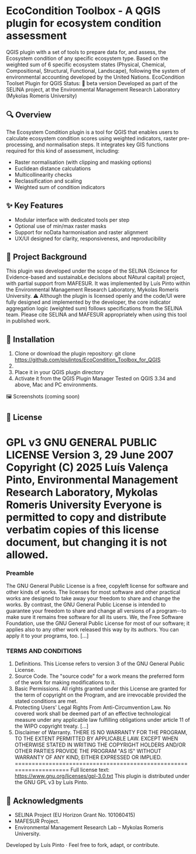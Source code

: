 # EcoCondition Toolbox - A QGIS plugin for ecosystem condition assessment
QGIS plugin with a set of tools to prepare data for, and assess, the Ecosystem condition of any specific ecosystem type. Based on the weighted sum of 6 specific ecosystem states (Physical, Chemical, Compositional, Structural, Functional, Landscape), following the system of environmental accounting developed by the United Nations.
EcoCondition Toolset Plugin for QGIS
Status: 🚧 beta version Developed as part of the SELINA project, at the Environmental Management Research Laboratory (Mykolas Romeris University)

## 🔍 Overview
The Ecosystem Condition plugin is a tool for QGIS that enables users to calculate ecosystem condition scores using weighted indicators, raster pre-processing, and normalisation steps.
It integrates key GIS functions required for this kind of assessment, including:
* Raster normalisation (with clipping and masking options)
* Euclidean distance calculations
* Multicollinearity checks
* Reclassification and scaling
* Weighted sum of condition indicators

## ✨ Key Features
* Modular interface with dedicated tools per step
* Optional use of min/max raster masks
* Support for noData harmonisation and raster alignment
* UX/UI designed for clarity, responsiveness, and reproducibility

## 🧪 Project Background
This plugin was developed under the scope of the SELINA (Science for Evidence-based and sustainabLe decisIons about NAtural capital) project, with partial support from MAFESUR. It was implemented by Luís Pinto within the Environmental Management Research Laboratory, Mykolas Romeris University.
⚠️ Although the plugin is licensed openly and the code/UI were fully designed and implemented by the developer, the core indicator aggregation logic (weighted sum) follows specifications from the SELINA team.
Please cite SELINA and MAFESUR appropriately when using this tool in published work.

## 🚀 Installation
1. Clone or download the plugin repository: git clone https://github.com/piulintos/EcoCondition_Toolbox_for_QGIS
2. 
3. Place it in your QGIS plugin directory
4. Activate it from the QGIS Plugin Manager
Tested on QGIS 3.34 and above, Mac and PC environments.

🖼️ Screenshots (coming soon)

## 📜 License
GPL v3 
GNU GENERAL PUBLIC LICENSE Version 3, 29 June 2007
Copyright (C) 2025 Luís Valença Pinto, Environmental Management Research Laboratory, Mykolas Romeris University
Everyone is permitted to copy and distribute verbatim copies of this license document, but changing it is not allowed.
===================================================================
### Preamble
The GNU General Public License is a free, copyleft license for software and other kinds of works.
The licenses for most software and other practical works are designed to take away your freedom to share and change the works. By contrast, the GNU General Public License is intended to guarantee your freedom to share and change all versions of a program--to make sure it remains free software for all its users. We, the Free Software Foundation, use the GNU General Public License for most of our software; it applies also to any other work released this way by its authors. You can apply it to your programs, too.
[...]
### TERMS AND CONDITIONS
1. Definitions. This License refers to version 3 of the GNU General Public License.
2. Source Code. The "source code" for a work means the preferred form of the work for making modifications to it.
3. Basic Permissions. All rights granted under this License are granted for the term of copyright on the Program, and are irrevocable provided the stated conditions are met.
4. Protecting Users' Legal Rights From Anti-Circumvention Law. No covered work shall be deemed part of an effective technological measure under any applicable law fulfilling obligations under article 11 of the WIPO copyright treaty.
[...]
1. Disclaimer of Warranty. THERE IS NO WARRANTY FOR THE PROGRAM, TO THE EXTENT PERMITTED BY APPLICABLE LAW. EXCEPT WHEN OTHERWISE STATED IN WRITING THE COPYRIGHT HOLDERS AND/OR OTHER PARTIES PROVIDE THE PROGRAM "AS IS" WITHOUT WARRANTY OF ANY KIND, EITHER EXPRESSED OR IMPLIED.
===================================================================
Full license text: https://www.gnu.org/licenses/gpl-3.0.txt
This plugin is distributed under the GNU GPL v3 by Luís Pinto.

## 🤝 Acknowledgments
* SELINA Project (EU Horizon Grant No. 101060415)
* MAFESUR Project. 
* Environmental Management Research Lab – Mykolas Romeris University. 

Developed by Luís Pinto · Feel free to fork, adapt, or contribute.
